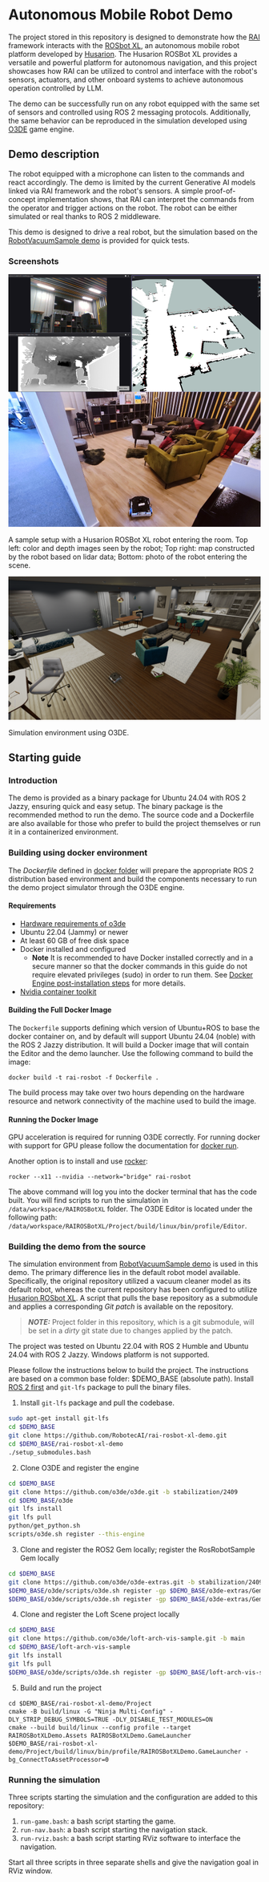# Autonomous Mobile Robot Demo

The project stored in this repository is designed to demonstrate how the [RAI](https://github.com/RobotecAI/rai) framework interacts with the [ROSbot XL](https://husarion.com/manuals/rosbot-xl/), an autonomous mobile robot platform developed by [Husarion](https://husarion.com). The Husarion ROSBot XL provides a versatile and powerful platform for autonomous navigation, and this project showcases how RAI can be utilized to control and interface with the robot's sensors, actuators, and other onboard systems to achieve autonomous operation controlled by LLM.

The demo can be successfully run on any robot equipped with the same set of sensors and controlled using ROS 2 messaging protocols. Additionally, the same behavior can be reproduced in the simulation developed using [O3DE](https://www.o3de.org/) game engine. 

## Demo description

The robot equipped with a microphone can listen to the commands and react accordingly. The demo is limited by the current Generative AI models linked via RAI framework and the robot's sensors. A simple proof-of-concept implementation shows, that RAI can interpret the commands from the operator and trigger actions on the robot. The robot can be either simulated or real thanks to ROS 2 middleware.

This demo is designed to drive a real robot, but the simulation based on the [RobotVacuumSample demo](https://github.com/o3de/RobotVacuumSample) is provided for quick tests.

### Screenshots

![Screenshot0](docs/images/husarion.png)

A sample setup with a Husarion ROSBot XL robot entering the room. 
Top left: color and depth images seen by the robot;
Top right: map constructed by the robot based on lidar data;
Bottom: photo of the robot entering the scene.

![Screenshot1](docs/images/o3deSimulation.png)

Simulation environment using O3DE.

## Starting guide

### Introduction

The demo is provided as a binary package for Ubuntu 24.04 with ROS 2 Jazzy, ensuring quick and easy setup. The binary package is the recommended method to run the demo. The source code and a Dockerfile are also available for those who prefer to build the project themselves or run it in a containerized environment.

### Building using docker environment

The _Dockerfile_ defined in [docker folder](./docker) will prepare the appropriate ROS 2 distribution based environment and build the components necessary to run the demo project simulator through the O3DE engine.

#### Requirements

* [Hardware requirements of o3de](https://www.o3de.org/docs/welcome-guide/requirements/)
* Ubuntu 22.04 (Jammy) or newer
* At least 60 GB of free disk space
* Docker installed and configured
  * **Note** It is recommended to have Docker installed correctly and in a secure manner so that the docker commands in this guide do not require elevated privileges (sudo) in order to run them. See [Docker Engine post-installation steps](https://docs.docker.com/engine/install/linux-postinstall/) for more details.
* [Nvidia container toolkit](https://docs.nvidia.com/datacenter/cloud-native/container-toolkit/install-guide.html#docker)

#### Building the Full Docker Image

The `Dockerfile` supports defining which version of Ubuntu+ROS to base the docker container on, and by default will support Ubuntu 24.04 (noble) with the ROS 2 Jazzy distribution. It will build a Docker image that will contain the Editor and the demo launcher. Use the following command to build the image:

```
docker build -t rai-rosbot -f Dockerfile .
```

The build process may take over two hours depending on the hardware resource and network connectivity of the machine used to build the image.

#### Running the Docker Image

GPU acceleration is required for running O3DE correctly. For running docker with support for GPU please follow the documentation for [docker run](https://docs.docker.com/engine/reference/commandline/run/).

Another option is to install and use [rocker](https://github.com/osrf/rocker):

```
rocker --x11 --nvidia --network="bridge" rai-rosbot
```

The above command will log you into the docker terminal that has the code built. You will find scripts to run the simulation in `/data/workspace/RAIROSBotXL` folder. The O3DE Editor is located under the following path: `/data/workspace/RAIROSBotXL/Project/build/linux/bin/profile/Editor`.

### Building the demo from the source

The simulation environment from [RobotVacuumSample demo](https://github.com/o3de/RobotVacuumSample) is used in this demo. The primary difference lies in the default robot model available. Specifically, the original repository utilized a vacuum cleaner model as its default robot, whereas the current repository has been configured to utilize [Husarion ROSbot XL](https://husarion.com/manuals/rosbot-xl/). A script that pulls the base repository as a submodule and applies a corresponding _Git patch_ is available on the repository. 

> **_NOTE:_** Project folder in this repository, which is a git submodule, will be set in a *dirty* git state due to changes applied by the patch.

The project was tested on Ubuntu 22.04 with ROS 2 Humble and Ubuntu 24.04 with ROS 2 Jazzy. Windows platform is not supported. 

Please follow the instructions below to build the project. The instructions are based on a common base folder: $DEMO_BASE (absolute path). Install [ROS 2 first](https://docs.ros.org/en/humble/Installation/Ubuntu-Install-Debians.html) and `git-lfs` package to pull the binary files.

1. Install `git-lfs` package and pull the codebase.
```bash
sudo apt-get install git-lfs
cd $DEMO_BASE
git clone https://github.com/RobotecAI/rai-rosbot-xl-demo.git
cd $DEMO_BASE/rai-rosbot-xl-demo
./setup_submodules.bash
```

2. Clone O3DE and register the engine

```bash
cd $DEMO_BASE
git clone https://github.com/o3de/o3de.git -b stabilization/2409
cd $DEMO_BASE/o3de
git lfs install
git lfs pull
python/get_python.sh
scripts/o3de.sh register --this-engine
```

3. Clone and register the ROS2 Gem locally; register the RosRobotSample Gem locally

```bash
cd $DEMO_BASE
git clone https://github.com/o3de/o3de-extras.git -b stabilization/2409
$DEMO_BASE/o3de/scripts/o3de.sh register -gp $DEMO_BASE/o3de-extras/Gems/ROS2
$DEMO_BASE/o3de/scripts/o3de.sh register -gp $DEMO_BASE/o3de-extras/Gems/RosRobotSample
```

4. Clone and register the Loft Scene project locally

```bash
cd $DEMO_BASE
git clone https://github.com/o3de/loft-arch-vis-sample.git -b main
cd $DEMO_BASE/loft-arch-vis-sample
git lfs install
git lfs pull
$DEMO_BASE/o3de/scripts/o3de.sh register -gp $DEMO_BASE/loft-arch-vis-sample/Gems/ArchVis
```

5. Build and run the project

```
cd $DEMO_BASE/rai-rosbot-xl-demo/Project
cmake -B build/linux -G "Ninja Multi-Config" -DLY_STRIP_DEBUG_SYMBOLS=TRUE -DLY_DISABLE_TEST_MODULES=ON
cmake --build build/linux --config profile --target RAIROSBotXLDemo.Assets RAIROSBotXLDemo.GameLauncher
$DEMO_BASE/rai-rosbot-xl-demo/Project/build/linux/bin/profile/RAIROSBotXLDemo.GameLauncher -bg_ConnectToAssetProcessor=0
```

### Running the simulation

Three scripts starting the simulation and the configuration are added to this repository:
1. `run-game.bash`: a bash script starting the game.
2. `run-nav.bash`: a bash script starting the navigation stack.
3. `run-rviz.bash`: a bash script starting RViz software to interface the navigation. 

Start all three scripts in three separate shells and give the navigation goal in RViz window.
 
